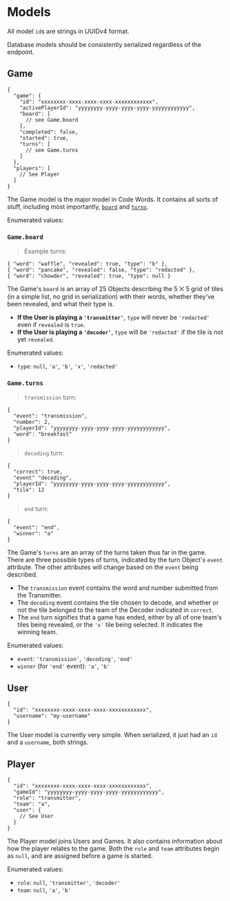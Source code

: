 # Models

<aside class="notice">All model <code>id</code>s are strings in UUIDv4 format.</aside>

Database models should be consistently serialized regardless of the endpoint.

## Game

```json-doc
{
  "game": {
    "id": "xxxxxxxx-xxxx-xxxx-xxxx-xxxxxxxxxxxx",
    "activePlayerId": "yyyyyyyy-yyyy-yyyy-yyyy-yyyyyyyyyyyy",
    "board": [
      // see Game.board
    ],
    "completed": false,
    "started": true,
    "turns": [
      // see Game.turns
    ]
  },
  "players": [
    // See Player
  ]
}
```

The Game model is the major model in Code Words. It contains all sorts of stuff, including most importantly, [`board`](#code-game-board-code) and [`turns`](#code-game-turns-code).

Enumerated values:

### `Game.board`

> Example turns:

```json-doc
{ "word": "waffle", "revealed": true, "type": "b" },
{ "word": "pancake", "revealed": false, "type": "redacted" },
{ "word": "chowder", "revealed": true, "type": null }
```

The Game's `board` is an array of 25 Objects describing the 5 ⨉ 5 grid of tiles (in a simple list,
no grid in serialization) with their words, whether they've been revealed, and what their
type is.

- **If the User is playing a `'transmitter'`**, `type` will never be `'redacted'` even if
`revealed` is `true`.
- **If the User is playing a `'decoder'`**, `type` will be `'redacted'` if
the tile is not yet `revealed`.

Enumerated values:

- `type`: `null`, `'a'`, `'b'`, `'x'`, `'redacted'`

### `Game.turns`

> `transmission` turn:

```json-doc
{
  "event": "transmission",
  "number": 2,
  "playerId": "yyyyyyyy-yyyy-yyyy-yyyy-yyyyyyyyyyyy",
  "word": "breakfast"
}
```

> `decoding` turn:

```json-doc
{
  "correct": true,
  "event" "decoding",
  "playerId": "yyyyyyyy-yyyy-yyyy-yyyy-yyyyyyyyyyyy",
  "tile": 12
}
```

> `end` turn:

```json-doc
{
  "event": "end",
  "winner": "a"
}
```

The Game's `turns` are an array of the turns taken thus far in the game. There are three possible
types of turns, indicated by the turn Object's `event` attribute. The other attributes will change
based on the `event` being described.

- The `transmission` event contains the word and number submitted from the Transmitter.
- The `decoding` event contains the tile chosen to decode, and whether or not the tile
  belonged to the team of the Decoder indicated in `correct`.
- The `end` turn signifies that a game has ended, either by all of one team's tiles being
  revealed, or the `'x'` tile being selected. It indicates the winning team.

Enumerated values:

- `event`: `'transmission'`, `'decoding'`, `'end'`
- `winner` (for `'end'` event): `'a'`, `'b'`

## User

```json-doc
{
  "id": "xxxxxxxx-xxxx-xxxx-xxxx-xxxxxxxxxxxx",
  "username": "my-username"
}
```

The User model is currently very simple. When serialized, it just had an `id` and
a `username`, both strings.

## Player

```json-doc
{
  "id": "xxxxxxxx-xxxx-xxxx-xxxx-xxxxxxxxxxxx",
  "gameId": "yyyyyyyy-yyyy-yyyy-yyyy-yyyyyyyyyyyy",
  "role": "transmitter",
  "team": "a",
  "user": {
    // See User
  }
}
```

The Player model joins Users and Games. It also contains information about how the
player relates to the game. Both the `role` and `team` attributes begin as `null`,
and are assigned before a game is started.

Enumerated values:

- `role`: `null`, `'transmitter'`, `'decoder'`
- `team`: `null`, `'a'`, `'b'`
